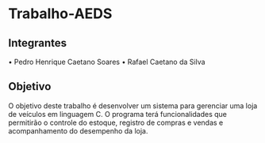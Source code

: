 # Trabalho-AEDS

## Integrantes

• Pedro Henrique Caetano Soares 
• Rafael Caetano da Silva
## Objetivo

O objetivo deste trabalho é desenvolver um sistema para gerenciar uma loja de veículos em
linguagem C. O programa terá funcionalidades que permitirão o controle do estoque, registro de
compras e vendas e acompanhamento do desempenho da loja.




